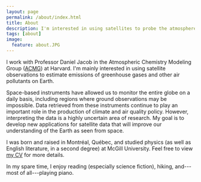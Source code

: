 ```yaml
---
layout: page
permalink: /about/index.html
title: About
description: I'm interested in using satellites to probe the atmospheres of Earth and other planets.
tags: [about]
image:
  feature: about.JPG
---
```


I work with Professor Daniel Jacob in the Atmospheric Chemistry Modeling Group ([ACMG](http://acmg.seas.harvard.edu/)) at Harvard. I'm mainly interested in using satellite observations to estimate emissions of greenhouse gases and other air pollutants on Earth. 

Space-based instruments have allowed us to monitor the entire globe on a daily basis, including regions where ground observations may be impossible<!---for infrastructural or political reasons--->. Data retrieved from these instruments continue to play an important role in the production of climate and air quality policy. However, interpreting the data is a highly uncertain area of research. My goal is to develop new applications for satellite data that will improve our understanding of the Earth as seen from space.

I was born and raised in Montr&#233;al, Qu&#233;bec, and studied physics (as well as English literature, in a second degree) at McGill University. Feel free to view <a href="{{ site.url }}/cv.pdf">my CV</a> for more details.

In my spare time, I enjoy reading (especially science fiction), hiking, and---most of all---playing piano. 
